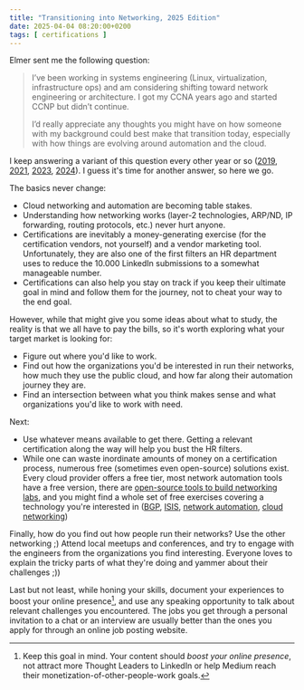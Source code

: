 ```yaml
---
title: "Transitioning into Networking, 2025 Edition"
date: 2025-04-04 08:20:00+0200
tags: [ certifications ]
---
```

Elmer sent me the following question:

> I’ve been working in systems engineering (Linux, virtualization, infrastructure ops) and am considering shifting toward network engineering or architecture. I got my CCNA years ago and started CCNP but didn’t continue.
> 
> I’d really appreciate any thoughts you might have on how someone with my background could best make that transition today, especially with how things are evolving around automation and the cloud.

I keep answering a variant of this question every other year or so ([2019](https://blog.ipspace.net/2019/03/from-ccna-to-sdn-interview-with-david/), [2021](https://blog.ipspace.net/2021/03/interview-is-networking-dead/), [2023](https://blog.ipspace.net/2023/01/video-networking-engineer-path-success/), [2024](https://blog.ipspace.net/2024/01/networking-2024/)). I guess it's time for another answer, so here we go.
<!--more-->
The basics never change:

* Cloud networking and automation are becoming table stakes.
* Understanding how networking works (layer-2 technologies, ARP/ND, IP forwarding, routing protocols, etc.) never hurt anyone.
* Certifications are inevitably a money-generating exercise (for the certification vendors, not yourself) and a vendor marketing tool. Unfortunately, they are also one of the first filters an HR department uses to reduce the 10.000 LinkedIn submissions to a somewhat manageable number.
* Certifications can also help you stay on track if you keep their ultimate goal in mind and follow them for the journey, not to cheat your way to the end goal.

However, while that might give you some ideas about what to study, the reality is that we all have to pay the bills, so it's worth exploring what your target market is looking for:

* Figure out where you'd like to work.
* Find out how the organizations you'd be interested in run their networks, how much they use the public cloud, and how far along their automation journey they are.
* Find an intersection between what you think makes sense and what organizations you'd like to work with need.

Next:

* Use whatever means available to get there. Getting a relevant certification along the way will help you bust the HR filters.
* While one can waste inordinate amounts of money on a certification process, numerous free (sometimes even open-source) solutions exist. Every cloud provider offers a free tier, most network automation tools have a free version, there are [open-source tools to build networking labs](https://netlab.tools/), and you might find a whole set of free exercises covering a technology you're interested in ([BGP](https://bgplabs.net/), [ISIS](https://isis.bgplabs.net/), [network automation](https://ipspace.github.io/netops-labs/), [cloud networking](https://ipspace.github.io/cloud-labs/))

Finally, how do you find out how people run their networks? Use the other networking ;) Attend local meetups and conferences, and try to engage with the engineers from the organizations you find interesting. Everyone loves to explain the tricky parts of what they're doing and yammer about their challenges ;))

Last but not least, while honing your skills, document your experiences to boost your online presence[^YC], and use any speaking opportunity to talk about relevant challenges you encountered. The jobs you get through a personal invitation to a chat or an interview are usually better than the ones you apply for through an online job posting website.

[^YC]: Keep this goal in mind. Your content should *boost your online presence*, not attract more Thought Leaders to LinkedIn or help Medium reach their monetization-of-other-people-work goals.
